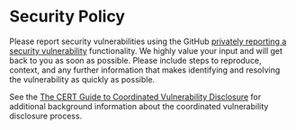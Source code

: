 <!--

This source file is part of the Stanford Biodesign Digital Health Group open-source organization

SPDX-FileCopyrightText: 2022 Stanford University and the project authors (see CONTRIBUTORS.md)

SPDX-License-Identifier: MIT

-->

# Security Policy

Please report security vulnerabilities using the GitHub [privately reporting a security vulnerability](https://docs.github.com/en/code-security/security-advisories/guidance-on-reporting-and-writing/best-practices-for-writing-repository-security-advisories) functionality.
We highly value your input and will get back to you as soon as possible. Please include steps to reproduce, context, and any further information that makes identifying and resolving the vulnerability as quickly as possible.

See the [The CERT Guide to Coordinated Vulnerability Disclosure](https://vuls.cert.org/confluence/display/CVD/The+CERT+Guide+to+Coordinated+Vulnerability+Disclosure) for additional background information about the coordinated vulnerability disclosure process.
